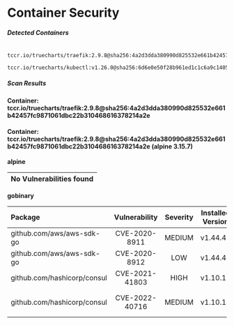 # Container Security

##### Detected Containers

          tccr.io/truecharts/traefik:2.9.8@sha256:4a2d3dda380990d825532e661b42457fc9871061dbc22b310468616378214a2e
          tccr.io/truecharts/kubectl:v1.26.0@sha256:6d6e0e50f28b961ed1c1c6a9c140553238641591fbdc9ac7c1a348636f78c552

##### Scan Results

**Container: tccr.io/truecharts/traefik:2.9.8@sha256:4a2d3dda380990d825532e661b42457fc9871061dbc22b310468616378214a2e**

#### Container: tccr.io/truecharts/traefik:2.9.8@sha256:4a2d3dda380990d825532e661b42457fc9871061dbc22b310468616378214a2e (alpine 3.15.7)
    

**alpine**

      
| No Vulnerabilities found         |
|:---------------------------------|

      

**gobinary**

      
| Package         |    Vulnerability   |   Severity  |  Installed Version | Fixed Version |
|:----------------|:------------------:|:-----------:|:------------------:|:-------------:|
| github.com/aws/aws-sdk-go         |    CVE-2020-8911   |   MEDIUM  |  v1.44.47 |  |
| github.com/aws/aws-sdk-go         |    CVE-2020-8912   |   LOW  |  v1.44.47 |  |
| github.com/hashicorp/consul         |    CVE-2021-41803   |   HIGH  |  v1.10.12 | 1.11.9 |
| github.com/hashicorp/consul         |    CVE-2022-40716   |   MEDIUM  |  v1.10.12 | 1.11.9, 1.12.5, 1.13.2 |


